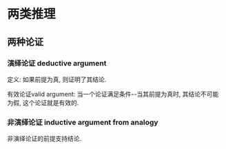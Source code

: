 # 两类推理

## 两种论证

### 演绎论证 deductive argument

定义: 如果前提为真, 则证明了其结论.

有效论证valid argument: 当一个论证满足条件--当其前提为真时, 其结论不可能为假, 这个论证就是有效的.

### 非演绎论证 inductive argument from analogy

非演绎论证的前提支持结论.

